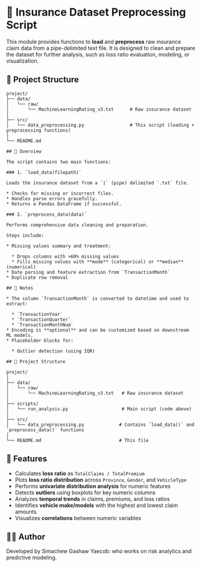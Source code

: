 # 🧼 Insurance Dataset Preprocessing Script

This module provides functions to **load** and **preprocess** raw insurance claim data from a pipe-delimited text file. It is designed to clean and prepare the dataset for further analysis, such as loss ratio evaluation, modeling, or visualization.

## 📁 Project Structure

```
project/
├── data/
│   └── raw/
│       └── MachineLearningRating_v3.txt      # Raw insurance dataset
│
├── src/
│   └── data_preprocessing.py                 # This script (loading + preprocessing functions)
│
└── README.md

## 📌 Overview

The script contains two main functions:

### 1. `load_data(filepath)`

Loads the insurance dataset from a `|` (pipe) delimited `.txt` file.

* Checks for missing or incorrect files.
* Handles parse errors gracefully.
* Returns a Pandas DataFrame if successful.

### 2. `preprocess_data(data)`

Performs comprehensive data cleaning and preparation.

Steps include:

* Missing values summary and treatment:

  * Drops columns with >60% missing values
  * Fills missing values with **mode** (categorical) or **median** (numerical)
* Date parsing and feature extraction from `TransactionMonth`
* Duplicate row removal

## 📌 Notes

* The column `TransactionMonth` is converted to datetime and used to extract:

  * `TransactionYear`
  * `TransactionQuarter`
  * `TransactionMonthNum`
* Encoding is **optional** and can be customized based on downstream ML models.
* Placeholder blocks for:

  * Outlier detection (using IQR)

## 📁 Project Structure

project/
│
├── data/
│   └── raw/
│       └── MachineLearningRating_v3.txt   # Raw insurance dataset
│
├── scripts/
│   └── run_analysis.py                    # Main script (code above)
│
├── src/
│   └── data_preprocessing.py             # Contains `load_data()` and `preprocess_data()` functions
│
└── README.md                             # This file
```

## 🚀 Features

* Calculates **loss ratio** as `TotalClaims / TotalPremium`
* Plots **loss ratio distribution** across `Province`, `Gender`, and `VehicleType`
* Performs **univariate distribution analysis** for numeric features
* Detects **outliers** using boxplots for key numeric columns
* Analyzes **temporal trends** in claims, premiums, and loss ratios
* Identifies **vehicle make/models** with the highest and lowest claim amounts
* Visualizes **correlations** between numeric variables

## 👨‍💻 Author

Developed by Simachew Gashaw Yaecob: who works on risk analytics and predictive modeling.
